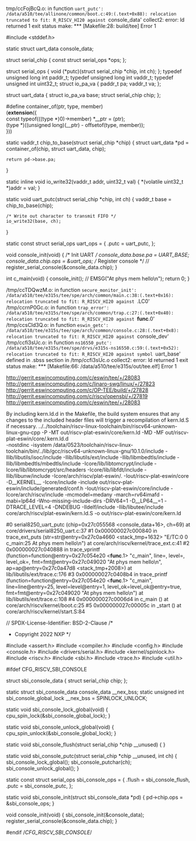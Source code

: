 
tmp/ccFojBcQ.o: in function `uart_putc':
/data/a510/tee/allinone/common/boot.c:49:(.text+0x88): relocation truncated to fit: R_RISCV_HI20 against `console_data'
collect2: error: ld returned 1 exit status
make: *** [Makefile:28: build/tee] Error 1

#include <stddef.h>

static struct uart_data console_data;

struct serial_chip {
	const struct serial_ops *ops;
};

struct serial_ops {
	void (*putc)(struct serial_chip *chip, int ch);
};
typedef unsigned long int paddr_t;
typedef unsigned long int vaddr_t;
typedef unsigned int        uint32_t;
struct io_pa_va {
	paddr_t pa;
	vaddr_t va;
};

struct uart_data {
    struct io_pa_va base;
    struct serial_chip chip;
};

#define container_of(ptr, type, member) \
	(__extension__({ \
		const typeof(((type *)0)->member) *__ptr = (ptr); \
		(type *)((unsigned long)(__ptr) - offsetof(type, member)); \
	}))

static vaddr_t chip_to_base(struct serial_chip *chip)
{
	struct uart_data *pd = container_of(chip, struct uart_data, chip);

	return pd->base.pa;
}

static inline void io_write32(vaddr_t addr, uint32_t val)
{
	*(volatile uint32_t *)addr = val;
}

static void uart_putc(struct serial_chip *chip, int ch)
{
	vaddr_t base = chip_to_base(chip);

	/* Write out character to transmit FIFO */
	io_write32(base, ch);
}

static const struct serial_ops uart_ops = {
	.putc = uart_putc,
};

void console_init(void)
{
	/* Init UART */
	console_data.base.pa = UART_BASE;
	console_data.chip.ops = &uart_ops;
	/* Register console */
	// register_serial_console(&console_data.chip);
}

int c_main(void)
{
	console_init();
	// EMSG("At phys mem hello\n");
	return 0;
}





/tmp/ccTDQwzM.o: in function `secure_monitor_init':
/data/a510/tee/e315s/tee/spe/arch/common/main.c:38:(.text+0x16): relocation truncated to fit: R_RISCV_HI20 against `.LC0'
/tmp/ccrnP0Gc.o: in function `trap_error':
/data/a510/tee/e315s/tee/spe/arch/common/trap.c:27:(.text+0x40): relocation truncated to fit: R_RISCV_HI20 against `__func__.0'
/tmp/ccsCld3Q.o: in function `eswin_getc':
/data/a510/tee/e315s/tee/spe/arch/common/console.c:28:(.text+0x8): relocation truncated to fit: R_RISCV_HI20 against `console_dev'
/tmp/ccfi3sUc.o: in function `ns16550_putc':
/data/a510/tee/e315s/tee/spe/drvs/e315s-ns16550.c:59:(.text+0x52): relocation truncated to fit: R_RISCV_HI20 against symbol `uart_base' defined in .sbss section in /tmp/ccfi3sUc.o
collect2: error: ld returned 1 exit status
make: *** [Makefile:66: /data/a510/tee/e315s/out/tee.elf] Error 1

http://gerrit.eswincomputing.com/c/eswin/tee/+/28083
http://gerrit.eswincomputing.com/c/linaro-swg/linux/+/27823
http://gerrit.eswincomputing.com/c/OP-TEE/build/+/27828
http://gerrit.eswincomputing.com/c/riscv/opensbi/+/27819
http://gerrit.eswincomputing.com/c/eswin/tee/+/28083

By including kern.ld.d in the Makefile, the build system ensures that any changes to the included header files will trigger a recompilation of kern.ld.S if necessary.
../../toolchain/riscv-linux-toolchain/bin/riscv64-unknown-linux-gnu-cpp -P -MT out/riscv-plat-eswin/core/kern.ld -MD -MF out/riscv-plat-eswin/core/.kern.ld.d \
        -nostdinc -isystem /data/0523/toolchain/riscv-linux-toolchain/bin/../lib/gcc/riscv64-unknown-linux-gnu/10.1.0/include -Ilib/libutils/isoc/include -Ilib/libutils/ext/include -Ilib/libmbedtls/include -Ilib/libmbedtls/mbedtls/include -Icore/lib/libtomcrypt/include -Icore/lib/libtomcrypt/src/headers -Icore/lib/libfdt/include -Ilib/libunw/include -Icore/arch/riscv/plat-eswin/. -Iout/riscv-plat-eswin/core -D__KERNEL__ -Icore/include -include out/riscv-plat-eswin/include/generated/conf.h -Iout/riscv-plat-eswin/core/include -Icore/arch/riscv/include -mcmodel=medany -march=rv64imafd -mabi=lp64d -Wno-missing-include-dirs -DRV64=1 -D__LP64__=1 -DTRACE_LEVEL=4 -DNDEBUG -Ildelf/include -Ilib/libutee/include core/arch/riscv/plat-eswin/kern.ld.S -o out/riscv-plat-eswin/core/kern.ld

#0  serial8250_uart_putc (chip=0x27c055568 <console_data+16>, ch=69) at core/drivers/serial8250_uart.c:37
#1  0x000000027c000840 in trace_ext_puts (str=str@entry=0x27c0a4660 <stack_tmp+1632> "E/TC:0 0 c_main:25 At phys mem hello\n")
    at core/arch/riscv/kernel/trace_ext.c:41
#2  0x000000027c040888 in trace_vprintf (function=function@entry=0x27c054e20 <__func__.1> "c_main", line=<optimized out>, level=<optimized out>, 
    level_ok=<optimized out>, fmt=fmt@entry=0x27c049020 "At phys mem hello\n", ap=ap@entry=0x27c0a47d8 <stack_tmp+2008>)
    at lib/libutils/ext/trace.c:176
#3  0x000000027c0408b4 in trace_printf (function=function@entry=0x27c054e20 <__func__.1> "c_main", line=line@entry=25, level=level@entry=1, 
    level_ok=level_ok@entry=true, fmt=fmt@entry=0x27c049020 "At phys mem hello\n") at lib/libutils/ext/trace.c:108
#4  0x000000027c0006d4 in c_main () at core/arch/riscv/kernel/boot.c:25
#5  0x000000027c00005c in _start () at core/arch/riscv/kernel/start.S:84




// SPDX-License-Identifier: BSD-2-Clause
/*
 * Copyright 2022 NXP
 */

#include <assert.h>
#include <compiler.h>
#include <config.h>
#include <console.h>
#include <drivers/serial.h>
#include <kernel/spinlock.h>
#include <riscv.h>
#include <sbi.h>
#include <trace.h>
#include <util.h>

#ifdef CFG_RISCV_SBI_CONSOLE

struct sbi_console_data {
	struct serial_chip chip;
};

static struct sbi_console_data console_data __nex_bss;
static unsigned int sbi_console_global_lock __nex_bss = SPINLOCK_UNLOCK;

static void sbi_console_lock_global(void)
{
	cpu_spin_lock(&sbi_console_global_lock);
}

static void sbi_console_unlock_global(void)
{
	cpu_spin_unlock(&sbi_console_global_lock);
}

static void sbi_console_flush(struct serial_chip *chip __unused)
{
}

static void sbi_console_putc(struct serial_chip *chip __unused,
			     int ch)
{
	sbi_console_lock_global();
	sbi_console_putchar(ch);
	sbi_console_unlock_global();
}

static const struct serial_ops sbi_console_ops = {
	.flush = sbi_console_flush,
	.putc = sbi_console_putc,
};

static void sbi_console_init(struct sbi_console_data *pd)
{
	pd->chip.ops = &sbi_console_ops;
}

void console_init(void)
{
	sbi_console_init(&console_data);
	register_serial_console(&console_data.chip);
}

#endif /*CFG_RISCV_SBI_CONSOLE*/

